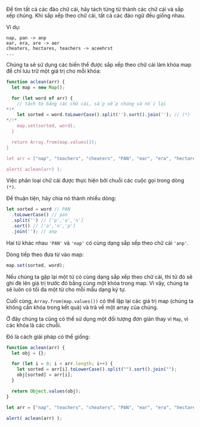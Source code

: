 Để tìm tất cả các đảo chữ cái, hãy tách từng từ thành các chữ cái và sắp xếp chúng. Khi sắp xếp theo chữ cái, tất cả các đảo ngữ đều giống nhau.

Ví dụ:

```
nap, pan -> anp
ear, era, are -> aer
cheaters, hectares, teachers -> aceehrst
...
```

Chúng ta sẽ sử dụng các biến thể được sắp xếp theo chữ cái làm khóa map để chỉ lưu trữ một giá trị cho mỗi khóa:

```js run
function aclean(arr) {
  let map = new Map();

  for (let word of arr) {
    // tách từ bằng các chữ cái, sắp xếp chúng và nối lại
*!*
    let sorted = word.toLowerCase().split('').sort().join(''); // (*)
*/!*
    map.set(sorted, word);
  }

  return Array.from(map.values());
}

let arr = ["nap", "teachers", "cheaters", "PAN", "ear", "era", "hectares"];

alert( aclean(arr) );
```

Việc phân loại chữ cái được thực hiện bởi chuỗi các cuộc gọi trong dòng `(*)`.

Để thuận tiện, hãy chia nó thành nhiều dòng:

```js
let sorted = word // PAN
  .toLowerCase() // pan
  .split('') // ['p','a','n']
  .sort() // ['a','n','p']
  .join(''); // anp
```

Hai từ khác nhau `'PAN'` và `'nap'` có cùng dạng sắp xếp theo chữ cái `'anp'`.

Dòng tiếp theo đưa từ vào map:

```js
map.set(sorted, word);
```

Nếu chúng ta gặp lại một từ có cùng dạng sắp xếp theo chữ cái, thì từ đó sẽ ghi đè lên giá trị trước đó bằng cùng một khóa trong map. Vì vậy, chúng ta sẽ luôn có tối đa một từ cho mỗi mẫu dạng ký tự.

Cuối cùng, `Array.from(map.values())` có thể lặp lại các giá trị map (chúng ta không cần khóa trong kết quả) và trả về một array của chúng.

Ở đây chúng ta cũng có thể sử dụng một đối tượng đơn giản thay vì `Map`, vì các khóa là các chuỗi.

Đó là cách giải pháp có thể giống:

```js run demo
function aclean(arr) {
  let obj = {};

  for (let i = 0; i < arr.length; i++) {
    let sorted = arr[i].toLowerCase().split("").sort().join("");
    obj[sorted] = arr[i];
  }

  return Object.values(obj);
}

let arr = ["nap", "teachers", "cheaters", "PAN", "ear", "era", "hectares"];

alert( aclean(arr) );
```
